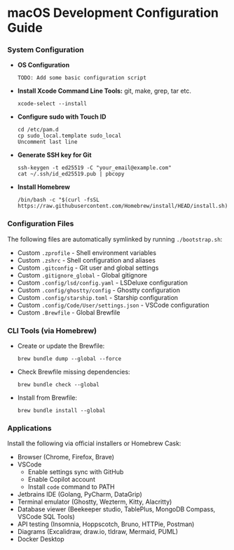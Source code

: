 # macOS Development Configuration Guide

### System Configuration
- **OS Configuration**
  ```
  TODO: Add some basic configuration script
  ```
- **Install Xcode Command Line Tools:** git, make, grep, tar etc.
  ```
  xcode-select --install
  ```
- **Configure sudo with Touch ID**
  ```
  cd /etc/pam.d
  cp sudo_local.template sudo_local
  Uncomment last line
  ```
- **Generate SSH key for Git**
  ```
  ssh-keygen -t ed25519 -C "your_email@example.com"
  cat ~/.ssh/id_ed25519.pub | pbcopy
  ```
- **Install Homebrew**
  ```
  /bin/bash -c "$(curl -fsSL https://raw.githubusercontent.com/Homebrew/install/HEAD/install.sh)"
  ```

### Configuration Files
The following files are automatically symlinked by running `./bootstrap.sh`:
- Custom `.zprofile` - Shell environment variables
- Custom `.zshrc` - Shell configuration and aliases
- Custom `.gitconfig` - Git user and global settings
- Custom `.gitignore_global` - Global gitignore
- Custom `.config/lsd/config.yaml` - LSDeluxe configuration
- Custom `.config/ghostty/config` - Ghostty configuration
- Custom `.config/starship.toml` - Starship configuration
- Custom `.config/Code/User/settings.json` - VSCode configuration
- Custom `.Brewfile` - Global Brewfile

### CLI Tools (via Homebrew)
- Create or update the Brewfile:
  ```
  brew bundle dump --global --force
  ```
- Check Brewfile missing dependencies:
  ```
  brew bundle check --global
  ```
- Install from Brewfile:
  ```
  brew bundle install --global
  ```

### Applications
Install the following via official installers or Homebrew Cask:
- Browser (Chrome, Firefox, Brave)
- VSCode
  - Enable settings sync with GitHub
  - Enable Copilot account
  - Install `code` command to PATH
- Jetbrains IDE (Golang, PyCharm, DataGrip)
- Terminal emulator (Ghostty, Wezterm, Kitty, Alacritty)
- Database viewer (Beekeeper studio, TablePlus, MongoDB Compass, VSCode SQL Tools)
- API testing (Insomnia, Hoppscotch, Bruno, HTTPie, Postman)
- Diagrams (Excalidraw, draw.io, tldraw, Mermaid, PUML)
- Docker Desktop
